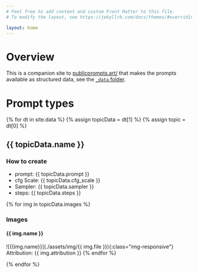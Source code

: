 ```yaml
---
# Feel free to add content and custom Front Matter to this file.
# To modify the layout, see https://jekyllrb.com/docs/themes/#overriding-theme-defaults

layout: home
---
```


# Overview

This is a companion site to [publicprompts.art/](https://publicprompts.art/) that 
makes the prompts available as structured 
data, see the [`_data` folder](https://github.com/cgoldammer/stable-diffusion-prompts/tree/master/_data).

# Prompt types

{% for dt in site.data %}
{% assign topicData = dt[1] %}
{% assign topic = dt[0] %}
## {{ topicData.name }}

### How to create
- prompt: {{ topicData.prompt }}
- cfg Scale: {{ topicData.cfg_scale }}
- Sampler: {{ topicData.sampler }}
- steps: {{ topicData.steps }}

{% for img in topicData.images %}

### Images
#### {{ img.name }}
![{{img.name}}](./assets/img/{{ img.file }}){:class="img-responsive"}
Attribution: {{ img.attribution }}
{% endfor %}

{% endfor %}

